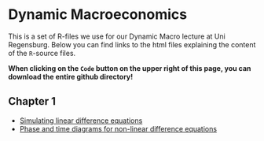 # Dynamic Macroeconomics
This is a set of R-files we use for our Dynamic Macro lecture at Uni Regensburg. Below you can find links to the html files explaining the content of the `R`-source files.

**When clicking on the `Code` button on the upper right of this page, you can download the entire github directory!**


## Chapter 1

- [Simulating linear difference equations](https://raw.githack.com/fabiankindermann/dynamic-macro/main/r_markdown/chap01_01_linear_DEs.html)
- [Phase and time diagrams for non-linear difference equations](https://raw.githack.com/fabiankindermann/dynamic-macro/main/r_markdown/chap01_02_nonlinear_DEs.html)